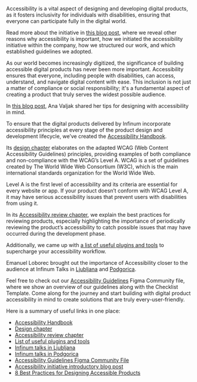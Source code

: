 Accessibility is a vital aspect of designing and developing digital products, as it fosters inclusivity for individuals with disabilities, ensuring that everyone can participate fully in the digital world.

Read more about the initiative in [this blog post](https://infinum.com/blog/digital-product-accessibility/), where we reveal other reasons why accessibility is important, how we initiated the accessibility initiative within the company, how we structured our work, and which established guidelines we adopted.

As our world becomes increasingly digitized, the significance of building accessible digital products has never been more important. Accessibility ensures that everyone, including people with disabilities, can access, understand, and navigate digital content with ease. This inclusion is not just a matter of compliance or social responsibility; it's a fundamental aspect of creating a product that truly serves the widest possible audience.

In [this blog post](https://infinum.com/blog/best-practices-accessibility-design/), Ana Valjak shared her tips for designing with accessibility in mind.

To ensure that the digital products delivered by Infinum incorporate accessibility principles at every stage of the product design and development lifecycle, we’ve created the [Accessibility Handbook](https://infinum.com/handbook/accessibility).

Its [design chapter](https://infinum.com/handbook/accessibility/design/intro) elaborates on the adapted WCAG (Web Content Accessibility Guidelines) principles, providing examples of both compliance and non-compliance with the WCAG’s 
Level A. WCAG is a set of guidelines created by The World Wide Web Consortium (W3C), which is the main international standards organization for the World Wide Web.

Level A is the first level of accessibility and its criteria are essential for every website or app. If your product doesn’t conform with WCAG Level A, it may have serious accessibility issues that prevent users with disabilities from using it.

In its [Accessibility review chapter](https://infinum.com/handbook/accessibility/design/accessibility-review), we explain the best practices for reviewing products, especially highlighting the importance of periodically reviewing the product’s accessibility to catch possible issues that may have occurred during the development phase.

Additionally, we came up with [a list of useful plugins and tools](https://infinum.com/handbook/accessibility/design/useful-plugins-and-tools) to supercharge your accessibility workflow.

Emanuel Loborec brought out the importance of Accessibility closer to the audience at Infinum Talks in [Ljubljana](https://infinum.com/events/on-the-edge-of-ux/) and [Podgorica](https://infinum.com/events/design-talks-podgorica/).

Feel free to check out our [Accessibility Guidelines](https://www.figma.com/community/file/1162686263875105735) Figma Community file, where we show an overview of our guidelines along with the Checklist Template.
Come along for the journey and start building with digital product accessibility in mind to create solutions that are truly every-user-friendly.

Here is a summary of useful links in one place:

- [Accessibility Handbook](https://infinum.com/handbook/accessibility)
- [Design chapter](https://infinum.com/handbook/accessibility/design/intro)
- [Accessibility review chapter](https://infinum.com/handbook/accessibility/design/accessibility-review)
- [List of useful plugins and tools](https://infinum.com/handbook/accessibility/design/useful-plugins-and-tools)
- [Infinum talks in Ljubljana](https://www.youtube.com/watch?v=3_1Qmu0Muo0)
- [Infinum talks in Podgorica](https://www.youtube.com/watch?v=lspK_5Y7ZIg)
- [Accessibility Guidelines Figma Community File](https://www.figma.com/community/file/1162686263875105735)
- [Accessibility initiative introductory blog post](https://infinum.com/blog/digital-product-accessibility/)
- [8 Best Practices for Designing Accessible Products](https://infinum.com/blog/digital-product-accessibility/)
